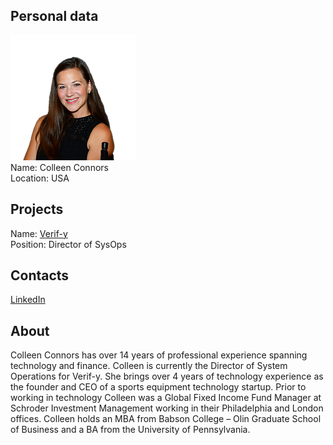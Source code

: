 ## Personal data
![colleen connors photo](photo/colleen_connors.png)  
Name:   Colleen Connors  
Location: USA  
## Projects 
Name: [Verif-y](../projects/verif-y.md)  
Position: Director of SysOps   
## Contacts
[LinkedIn](https://www.linkedin.com/in/colleen-connors-9a8b235/)  
## About
Colleen Connors has over 14 years of professional experience spanning technology and finance. Colleen is currently the Director of System Operations for Verif-y. She brings over 4 years of technology experience as the founder and CEO of a sports equipment technology startup. Prior to working in technology Colleen was a Global Fixed Income Fund Manager at Schroder Investment Management working in their Philadelphia and London offices.
Colleen holds an MBA from Babson College – Olin Graduate School of Business and a BA from the University of Pennsylvania.
